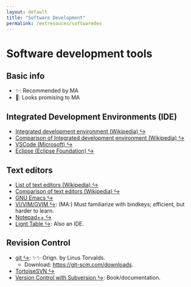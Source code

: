 ```yaml
---
layout: default
title: "Software Development"
permalink: /extresouces/softwaredev
---
```


# Software development tools

## Basic info
 - &#x2728;: Recommended by MA
 - &#x1F914;: Looks promising to MA

## Integrated Development Environments (IDE)
 - [Integrated development environment (Wikipedia) &#x21AA;](https://en.wikipedia.org/wiki/Integrated_development_environment)
 - [Comparison of Integrated development environment (Wikipedia) &#x21AA;](https://en.wikipedia.org/wiki/Comparison_of_integrated_development_environments)
 - [VSCode (Microsoft) &#x21AA;](https://code.visualstudio.com/)
 - [Eclipse (Eclipse Foundation) &#x21AA;](https://www.eclipse.org/downloads/)

## Text editors
 - [List of text editors (Wikipedia) &#x21AA;](https://en.wikipedia.org/wiki/List_of_text_editors)
 - [Comparison of text editors (Wikipedia) &#x21AA;](https://en.wikipedia.org/wiki/Comparison_of_text_editors)
 - [GNU Emacs &#x21AA;](https://www.gnu.org/software/emacs/)
 - [VI/VIM/GVIM &#x21AA;](https://www.vim.org/): (MA:) Must familiarize with bindkeys; efficient, but harder to learn.
 - [Notepad++ &#x21AA;](https://notepad-plus-plus.org/)
 - [Lignt Table &#x21AA;](http://lighttable.com/): Also an IDE.

## Revision Control
 - [git &#x21AA;](https://git-scm.com/): &#x2728;&#x2728; Orign. by Linus Torvalds.
   - Download: <https://git-scm.com/downloads>.
 - [TortoiseSVN &#x21AA;](https://tortoisesvn.net/)
 - [Version Control with Subversion &#x21AA;](http://svnbook.red-bean.com/): Book/documentation.

